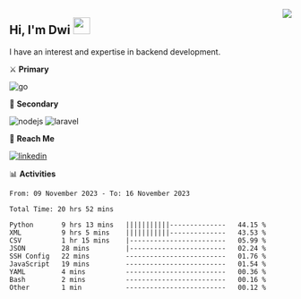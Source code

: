 [<img src="https://komarev.com/ghpvc/?username=masred&color=green&style=flat-square&label=Profile+Views" align="right">](github.com/masred)

## Hi, I'm Dwi <img src="https://raw.githubusercontent.com/MartinHeinz/MartinHeinz/master/wave.gif" width="30px">

I have an interest and expertise in backend development.

⚔️ **Primary**

![go](https://img.shields.io/badge/---?logo=go&label=Golang&style=social)

🔪 **Secondary**

![nodejs](https://img.shields.io/badge/---?logo=node.js&label=Node.js&style=social&logoColor=green)
![laravel](https://img.shields.io/badge/---?logo=laravel&label=Laravel&style=social)

🔗 **Reach Me**

[![linkedin](https://img.shields.io/badge/---?logo=linkedin&label=LinkedIn&style=social)](https://linkedin.com/in/dwifitriyanto)

📊 **Activities**

<!--START_SECTION:waka-->

```all_time
From: 09 November 2023 - To: 16 November 2023

Total Time: 20 hrs 52 mins

Python       9 hrs 13 mins   |||||||||||--------------   44.15 %
XML          9 hrs 5 mins    |||||||||||--------------   43.53 %
CSV          1 hr 15 mins    |------------------------   05.99 %
JSON         28 mins         |------------------------   02.24 %
SSH Config   22 mins         -------------------------   01.76 %
JavaScript   19 mins         -------------------------   01.54 %
YAML         4 mins          -------------------------   00.36 %
Bash         2 mins          -------------------------   00.16 %
Other        1 min           -------------------------   00.12 %
```

<!--END_SECTION:waka-->
